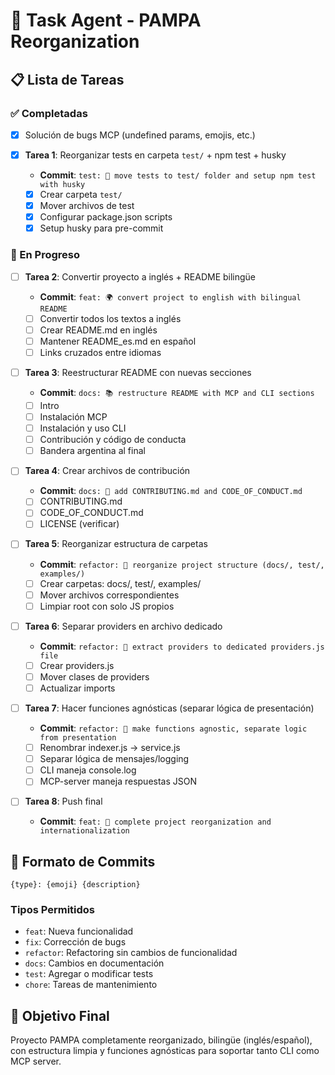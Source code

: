 # 🚀 Task Agent - PAMPA Reorganization

## 📋 Lista de Tareas

### ✅ Completadas

-   [x] Solución de bugs MCP (undefined params, emojis, etc.)
-   [x] **Tarea 1**: Reorganizar tests en carpeta `test/` + npm test + husky

    -   **Commit**: `test: 🧪 move tests to test/ folder and setup npm test with husky`
    -   [x] Crear carpeta `test/`
    -   [x] Mover archivos de test
    -   [x] Configurar package.json scripts
    -   [x] Setup husky para pre-commit

### 🔄 En Progreso

-   [ ] **Tarea 2**: Convertir proyecto a inglés + README bilingüe

    -   **Commit**: `feat: 🌍 convert project to english with bilingual README`
    -   [ ] Convertir todos los textos a inglés
    -   [ ] Crear README.md en inglés
    -   [ ] Mantener README_es.md en español
    -   [ ] Links cruzados entre idiomas

-   [ ] **Tarea 3**: Reestructurar README con nuevas secciones

    -   **Commit**: `docs: 📚 restructure README with MCP and CLI sections`
    -   [ ] Intro
    -   [ ] Instalación MCP
    -   [ ] Instalación y uso CLI
    -   [ ] Contribución y código de conducta
    -   [ ] Bandera argentina al final

-   [ ] **Tarea 4**: Crear archivos de contribución

    -   **Commit**: `docs: 📝 add CONTRIBUTING.md and CODE_OF_CONDUCT.md`
    -   [ ] CONTRIBUTING.md
    -   [ ] CODE_OF_CONDUCT.md
    -   [ ] LICENSE (verificar)

-   [ ] **Tarea 5**: Reorganizar estructura de carpetas

    -   **Commit**: `refactor: 📁 reorganize project structure (docs/, test/, examples/)`
    -   [ ] Crear carpetas: docs/, test/, examples/
    -   [ ] Mover archivos correspondientes
    -   [ ] Limpiar root con solo JS propios

-   [ ] **Tarea 6**: Separar providers en archivo dedicado

    -   **Commit**: `refactor: 🔧 extract providers to dedicated providers.js file`
    -   [ ] Crear providers.js
    -   [ ] Mover clases de providers
    -   [ ] Actualizar imports

-   [ ] **Tarea 7**: Hacer funciones agnósticas (separar lógica de presentación)

    -   **Commit**: `refactor: 🎯 make functions agnostic, separate logic from presentation`
    -   [ ] Renombrar indexer.js → service.js
    -   [ ] Separar lógica de mensajes/logging
    -   [ ] CLI maneja console.log
    -   [ ] MCP-server maneja respuestas JSON

-   [ ] **Tarea 8**: Push final
    -   **Commit**: `feat: 🎉 complete project reorganization and internationalization`

## 📝 Formato de Commits

`{type}: {emoji} {description}`

### Tipos Permitidos

-   `feat`: Nueva funcionalidad
-   `fix`: Corrección de bugs
-   `refactor`: Refactoring sin cambios de funcionalidad
-   `docs`: Cambios en documentación
-   `test`: Agregar o modificar tests
-   `chore`: Tareas de mantenimiento

## 🎯 Objetivo Final

Proyecto PAMPA completamente reorganizado, bilingüe (inglés/español), con estructura limpia y funciones agnósticas para soportar tanto CLI como MCP server.
